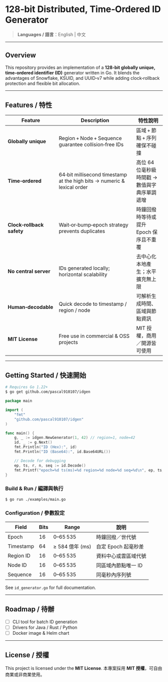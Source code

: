 # 128‑bit Distributed, Time‑Ordered ID Generator

> **Languages / 語言**：English | 中文

---

## Overview

This repository provides an implementation of a **128‑bit globally unique, time‑ordered identifier (ID)** generator written in Go.
It blends the advantages of Snowflake, KSUID, and UUID‑v7 while adding clock‑rollback protection and flexible bit allocation.

---

## Features / 特性

| Feature                   | Description                                                             | 特性說明                       |
| ------------------------- | ----------------------------------------------------------------------- | -------------------------- |
| **Globally unique**       | Region + Node + Sequence guarantee collision‑free IDs                   | 區域 + 節點 + 序列確保不碰撞          |
| **Time‑ordered**          | 64‑bit millisecond timestamp at the high bits → numeric & lexical order | 高位 64 位毫秒級時間戳 → 數值與字典序單調遞增 |
| **Clock‑rollback safety** | Wait‑or‑bump‑epoch strategy prevents duplicates                         | 時鐘回撥時等待或提升 Epoch 保序且不重覆    |
| **No central server**     | IDs generated locally; horizontal scalability                           | 去中心化本地產生；水平擴充無上限           |
| **Human‑decodable**       | Quick decode to timestamp / region / node                               | 可解析生成時間、區域與節點資訊            |
| **MIT License**           | Free use in commercial & OSS projects                                   | MIT 授權，商用／開源皆可使用           |

---

## Getting Started / 快速開始

```bash
# Requires Go 1.22+
$ go get github.com/pascal910107/idgen
```

```go
package main

import (
    "fmt"
    "github.com/pascal910107/idgen"
)

func main() {
    g, _ := idgen.NewGenerator(1, 42) // region=1, node=42
    id, _ := g.Next()
    fmt.Println("ID (Hex):", id)
    fmt.Println("ID (Base64):", id.Base64URL())

    // Decode for debugging
    ep, ts, r, n, seq := id.Decode()
    fmt.Printf("epoch=%d ts(ms)=%d region=%d node=%d seq=%d\n", ep, ts, r, n, seq)
}
```

### Build & Run / 編譯與執行

```bash
$ go run ./examples/main.go
```

### Configuration / 參數設定

| Field     | Bits | Range         | 說明            |
| --------- | ---- | ------------- | ------------- |
| Epoch     | 16   | 0–65 535      | 時鐘回撥／世代號      |
| Timestamp | 64   | ≥ 584 億年 (ms) | 自定 Epoch 起毫秒差 |
| Region ID | 16   | 0–65 535      | 資料中心或雲區域代號    |
| Node ID   | 16   | 0–65 535      | 同區域內節點唯一 ID   |
| Sequence  | 16   | 0–65 535      | 同毫秒內序列號       |

See `id_generator.go` for full documentation.

---

## Roadmap / 待辦

* [ ] CLI tool for batch ID generation
* [ ] Drivers for Java / Rust / Python
* [ ] Docker image & Helm chart

---

## License / 授權

This project is licensed under the **MIT License**.
本專案採用 **MIT 授權**，可自由商業或非商業使用。

